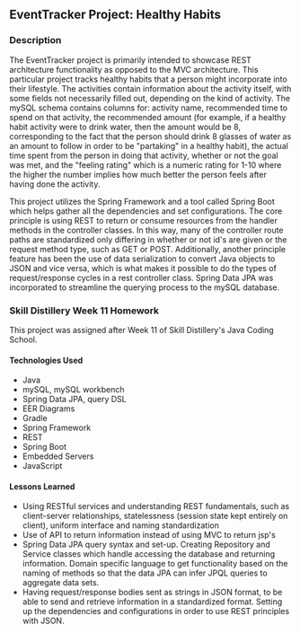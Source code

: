 ## EventTracker Project: Healthy Habits

### Description
The EventTracker project is primarily intended to showcase REST architecture functionality as opposed to the MVC architecture. This particular project tracks healthy habits that a person might incorporate into their lifestyle. The activities contain information about the activity itself, with some fields not necessarily filled out, depending on the kind of activity. The mySQL schema contains columns for: activity name, recommended time to spend on that activity, the recommended amount (for example, if a healthy habit activity were to drink water, then the amount would be 8, corresponding to the fact that the person should drink 8 glasses of water as an amount to follow in order to be "partaking" in a healthy habit), the actual time spent from the person in doing that activity, whether or not the goal was met, and the "feeling rating" which is a numeric rating for 1-10 where the higher the number implies how much better the person feels after having done the activity.

This project utilizes the Spring Framework and a tool called Spring Boot which helps gather all the dependencies and set configurations. The core principle is using REST to return or consume resources from the handler methods in the controller classes. In this way, many of the controller route paths are standardized only differing in whether or not id's are given or the request method type, such as GET or POST. Additionally, another principle feature has been the use of data serialization to convert Java objects to JSON and vice versa, which is what makes it possible to do the types of request/response cycles in a rest controller class. Spring Data JPA was incorporated to streamline the querying process to the mySQL database.

### Skill Distillery Week 11 Homework
This project was assigned after Week 11 of Skill Distillery's Java Coding
School.

#### Technologies Used

* Java
* mySQL, mySQL workbench
* Spring Data JPA, query DSL
* EER Diagrams
* Gradle
* Spring Framework
* REST
* Spring Boot
* Embedded Servers
* JavaScript

#### Lessons Learned

* Using RESTful services and understanding REST fundamentals, such as client-server relationships, statelessness (session state kept entirely on client), uniform interface and naming standardization
* Use of API to return information instead of using MVC to return jsp's
* Spring Data JPA query syntax and set-up. Creating Repository and Service classes which handle accessing the database and returning information. Domain specific language to get functionality based on the naming of methods so that the data JPA can infer JPQL queries to aggregate data sets.
* Having request/response bodies sent as strings in JSON format, to be able to send and retrieve information in a standardized format. Setting up the dependencies and configurations in order to use REST principles with JSON.
